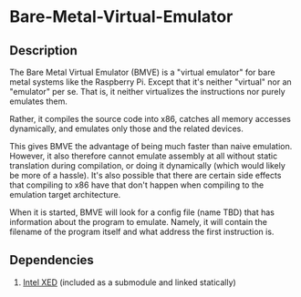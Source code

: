 # Bare-Metal-Virtual-Emulator

## Description

The Bare Metal Virtual Emulator (BMVE) is a "virtual emulator" for bare metal
systems like the Raspberry Pi. Except that it's neither "virtual" nor an
"emulator" per se. That is, it neither virtualizes the instructions nor purely
emulates them.

Rather, it compiles the source code into x86, catches all memory accesses
dynamically, and emulates only those and the related devices.

This gives BMVE the advantage of being much faster than naive emulation.
However, it also therefore cannot emulate assembly at all without static
translation during compilation, or doing it dynamically (which would likely
be more of a hassle). It's also possible that there are certain side effects
that compiling to x86 have that don't happen when compiling to the emulation
target architecture.

When it is started, BMVE will look for a config file (name TBD) that has
information about the program to emulate. Namely, it will contain the filename
of the program itself and what address the first instruction is.

## Dependencies

1. [Intel XED](https://github.com/intelxed/xed)
   (included as a submodule and linked statically)
